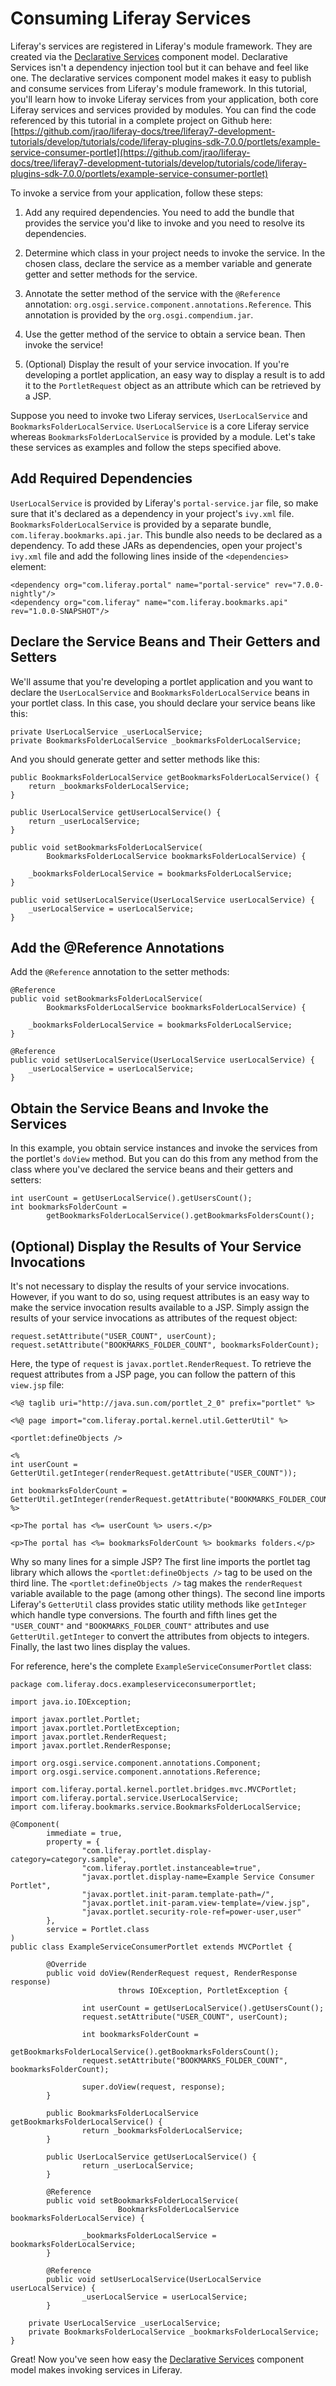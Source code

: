 # Consuming Liferay Services

Liferay's services are registered in Liferay's module framework. They are
created via the
[Declarative Services](http://wiki.osgi.org/wiki/Declarative_Services)
component model. Declarative Services isn't a dependency injection tool but it
can behave and feel like one. The declarative services component model makes it
easy to publish and consume services from Liferay's module framework. In this
tutorial, you'll learn how to invoke Liferay services from your application,
both core Liferay services and services provided by modules. You can find the
code referenced by this tutorial in a complete project on Github here:
[https://github.com/jrao/liferay-docs/tree/liferay7-development-tutorials/develop/tutorials/code/liferay-plugins-sdk-7.0.0/portlets/example-service-consumer-portlet](https://github.com/jrao/liferay-docs/tree/liferay7-development-tutorials/develop/tutorials/code/liferay-plugins-sdk-7.0.0/portlets/example-service-consumer-portlet)

To invoke a service from your application, follow these steps:

1. Add any required dependencies. You need to add the bundle that provides the
   service you'd like to invoke and you need to resolve its dependencies.

2. Determine which class in your project needs to invoke the service. In the
   chosen class, declare the service as a member variable and generate getter
   and setter methods for the service.

3. Annotate the setter method of the service with the `@Reference` annotation:
   `org.osgi.service.component.annotations.Reference`. This annotation is
   provided by the `org.osgi.compendium.jar`.

4. Use the getter method of the service to obtain a service bean. Then invoke
   the service!

5. (Optional) Display the result of your service invocation. If you're
   developing a portlet application, an easy way to display a result is to add
   it to the `PortletRequest` object as an attribute which can be retrieved by a
   JSP.

Suppose you need to invoke two Liferay services, `UserLocalService` and
`BookmarksFolderLocalService`. `UserLocalService` is a core Liferay service
whereas `BookmarksFolderLocalService` is provided by a module. Let's take these
services as examples and follow the steps specified above.

## Add Required Dependencies

`UserLocalService` is provided by Liferay's `portal-service.jar` file, so make
sure that it's declared as a dependency in your project's `ivy.xml` file.
`BookmarksFolderLocalService` is provided by a separate bundle,
`com.liferay.bookmarks.api.jar`. This bundle also needs to be declared as a
dependency. To add these JARs as dependencies, open your project's `ivy.xml`
file and add the following lines inside of the `<dependencies>` element:

    <dependency org="com.liferay.portal" name="portal-service" rev="7.0.0-nightly"/>
    <dependency org="com.liferay" name="com.liferay.bookmarks.api" rev="1.0.0-SNAPSHOT"/>

## Declare the Service Beans and Their Getters and Setters

We'll assume that you're developing a portlet application and you want to
declare the `UserLocalService` and `BookmarksFolderLocalService` beans in your
portlet class. In this case, you should declare your service beans like this:

    private UserLocalService _userLocalService;
    private BookmarksFolderLocalService _bookmarksFolderLocalService;

And you should generate getter and setter methods like this:

    public BookmarksFolderLocalService getBookmarksFolderLocalService() {
        return _bookmarksFolderLocalService;
    }

    public UserLocalService getUserLocalService() {
        return _userLocalService;
    }

    public void setBookmarksFolderLocalService(
            BookmarksFolderLocalService bookmarksFolderLocalService) {

        _bookmarksFolderLocalService = bookmarksFolderLocalService;
    }

    public void setUserLocalService(UserLocalService userLocalService) {
        _userLocalService = userLocalService;
    }

## Add the @Reference Annotations

Add the `@Reference` annotation to the setter methods:

    @Reference
    public void setBookmarksFolderLocalService(
            BookmarksFolderLocalService bookmarksFolderLocalService) {

        _bookmarksFolderLocalService = bookmarksFolderLocalService;
    }

    @Reference
    public void setUserLocalService(UserLocalService userLocalService) {
        _userLocalService = userLocalService;
    }

## Obtain the Service Beans and Invoke the Services

In this example, you obtain service instances and invoke the services from the
portlet's `doView` method. But you can do this from any method from the class
where you've declared the service beans and their getters and setters:

    int userCount = getUserLocalService().getUsersCount();
    int bookmarksFolderCount =
            getBookmarksFolderLocalService().getBookmarksFoldersCount();

## (Optional) Display the Results of Your Service Invocations

It's not necessary to display the results of your service invocations. However,
if you want to do so, using request attributes is an easy way to make the
service invocation results available to a JSP. Simply assign the results of your
service invocations as attributes of the request object:

    request.setAttribute("USER_COUNT", userCount);
    request.setAttribute("BOOKMARKS_FOLDER_COUNT", bookmarksFolderCount);

Here, the type of `request` is `javax.portlet.RenderRequest`. To retrieve the
request attributes from a JSP page, you can follow the pattern of this
`view.jsp` file:

    <%@ taglib uri="http://java.sun.com/portlet_2_0" prefix="portlet" %>

    <%@ page import="com.liferay.portal.kernel.util.GetterUtil" %>

    <portlet:defineObjects />

    <%
    int userCount = GetterUtil.getInteger(renderRequest.getAttribute("USER_COUNT"));

    int bookmarksFolderCount = GetterUtil.getInteger(renderRequest.getAttribute("BOOKMARKS_FOLDER_COUNT"));
    %>

    <p>The portal has <%= userCount %> users.</p>

    <p>The portal has <%= bookmarksFolderCount %> bookmarks folders.</p>

Why so many lines for a simple JSP? The first line imports the portlet tag
library which allows the `<portlet:defineObjects />` tag to be used on the third
line. The `<portlet:defineObjects />` tag makes the `renderRequest` variable
available to the page (among other things). The second line imports Liferay's
`GetterUtil` class provides static utility methods like `getInteger` which
handle type conversions. The fourth and fifth lines get the `"USER_COUNT"` and
`"BOOKMARKS_FOLDER_COUNT"` attributes and use `GetterUtil.getInteger` to convert
the attributes from objects to integers. Finally, the last two lines display the
values.

For reference, here's the complete `ExampleServiceConsumerPortlet` class:

    package com.liferay.docs.exampleserviceconsumerportlet;

    import java.io.IOException;

    import javax.portlet.Portlet;
    import javax.portlet.PortletException;
    import javax.portlet.RenderRequest;
    import javax.portlet.RenderResponse;

    import org.osgi.service.component.annotations.Component;
    import org.osgi.service.component.annotations.Reference;

    import com.liferay.portal.kernel.portlet.bridges.mvc.MVCPortlet;
    import com.liferay.portal.service.UserLocalService;
    import com.liferay.bookmarks.service.BookmarksFolderLocalService;

    @Component(
            immediate = true,
            property = {
                    "com.liferay.portlet.display-category=category.sample",
                    "com.liferay.portlet.instanceable=true",
                    "javax.portlet.display-name=Example Service Consumer Portlet",
                    "javax.portlet.init-param.template-path=/",
                    "javax.portlet.init-param.view-template=/view.jsp",
                    "javax.portlet.security-role-ref=power-user,user"
            },
            service = Portlet.class
    )
    public class ExampleServiceConsumerPortlet extends MVCPortlet {
            
            @Override
            public void doView(RenderRequest request, RenderResponse response)
                            throws IOException, PortletException {

                    int userCount = getUserLocalService().getUsersCount();
                    request.setAttribute("USER_COUNT", userCount);

                    int bookmarksFolderCount =
                                    getBookmarksFolderLocalService().getBookmarksFoldersCount();
                    request.setAttribute("BOOKMARKS_FOLDER_COUNT", bookmarksFolderCount);

                    super.doView(request, response);
            }
            
            public BookmarksFolderLocalService getBookmarksFolderLocalService() {
                    return _bookmarksFolderLocalService;
            }

            public UserLocalService getUserLocalService() {
                    return _userLocalService;
            }

            @Reference
            public void setBookmarksFolderLocalService(
                            BookmarksFolderLocalService bookmarksFolderLocalService) {

                    _bookmarksFolderLocalService = bookmarksFolderLocalService;
            }

            @Reference
            public void setUserLocalService(UserLocalService userLocalService) {
                    _userLocalService = userLocalService;
            }

        private UserLocalService _userLocalService;
        private BookmarksFolderLocalService _bookmarksFolderLocalService;
    }

Great! Now you've seen how easy the
[Declarative Services](http://wiki.osgi.org/wiki/Declarative_Services) component 
model makes invoking services in Liferay.
